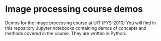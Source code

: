 # Image processing course demos
Demos for the Image processing course at UiT (FYS-2010)
You will find in this repository Jupyter notebooks containing demos of concepts and methods covered in the course. They are written in Python.


